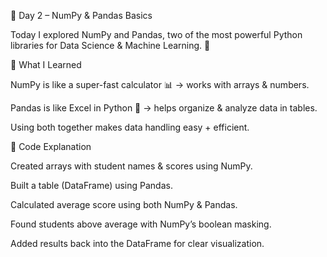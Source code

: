 📘 Day 2 – NumPy & Pandas Basics

Today I explored NumPy and Pandas, two of the most powerful Python libraries for Data Science & Machine Learning. 🚀

🔹 What I Learned

NumPy is like a super-fast calculator 📊 → works with arrays & numbers.

Pandas is like Excel in Python 📑 → helps organize & analyze data in tables.

Using both together makes data handling easy + efficient.

🔹 Code Explanation

Created arrays with student names & scores using NumPy.

Built a table (DataFrame) using Pandas.

Calculated average score using both NumPy & Pandas.

Found students above average with NumPy’s boolean masking.

Added results back into the DataFrame for clear visualization.
